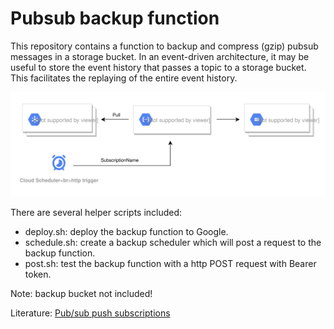 # Pubsub backup function

This repository contains a function to backup and compress (gzip) pubsub messages in a storage bucket. In an event-driven architecture, it may be useful to store the event history that passes a topic to a storage bucket. This facilitates the replaying of the entire event history.

![pubsub backup](pubsub-backup.svg)

There are several helper scripts included:

- deploy.sh: deploy the backup function to Google.
- schedule.sh: create a backup scheduler which will post a request to the backup function.
- post.sh: test the backup function with a http POST request with Bearer token.

Note: backup bucket not included!

Literature: [Pub/sub push subscriptions](https://cloud.google.com/pubsub/docs/push)
